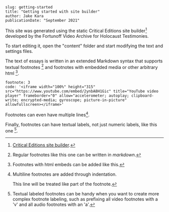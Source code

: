 ```yaml:meta
slug: getting-started
title: "Getting started with site builder"
author: Jake Kara
publicationDate: "September 2021"
```

This site was generated using the static Critical Editions site builder[^1] developed by the Fortunoff Video Archive for Holocaust Testimonies.

[^1]: [Critical Editions site builder](https://github.com/jakekara/essay-formatter).

To start editing it, open the "content" folder and start modifying the text and
settings files.

The text of essays is written in an extended Markdown syntax that supports textual footnotes [^2] and footnotes with embedded media or other arbitrary html [^3].

[^2]: Regular footnotes like this one can be written in *markdown*.

[^3]: Footnotes with html embeds can be added like this. 

```yaml:embed
footnote: 3
code: '<iframe width="100%" height="315" src="https://www.youtube.com/embed/2ynbA8H1Gic" title="YouTube video player" frameborder="0" allow="accelerometer; autoplay; clipboard-write; encrypted-media; gyroscope; picture-in-picture" allowfullscreen></iframe>'
```

Footnotes can even have multiple lines[^4].

[^4]: Multiline footnotes are added through indentation.

    This line will be treated like part of the footnote.

Finally, footnotes can have textual labels, not just numeric labels, like this
one [^5=text-label].

[^5=text-label]: Textual labeled footnotes can be handy when you want to create more complex footnote labeling, such as prefixing all video footnotes with a 'v' and all audio footnotes with an 'a'.
